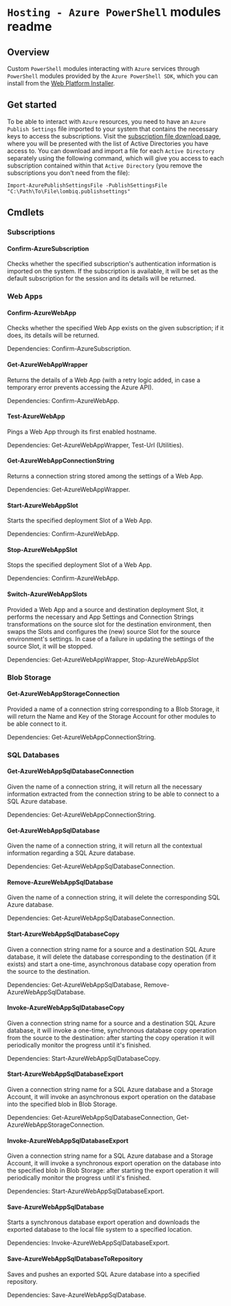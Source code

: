 # `Hosting - Azure PowerShell` modules readme



## Overview

Custom `PowerShell` modules interacting with `Azure` services through `PowerShell` modules provided by the `Azure PowerShell SDK`, which you can install from the [Web Platform Installer](https://www.microsoft.com/web/downloads/platform.aspx).

## Get started

To be able to interact with `Azure` resources, you need to have an `Azure Publish Settings` file imported to your system that contains the necessary keys to access the subscriptions. Visit the [subscription file download page](https://manage.windowsazure.com/publishsettings), where you will be presented with the list of Active Directories you have access to. You can download and import a file for each `Active Directory` separately using the following command, which will give you access to each subscription contained within that `Active Directory` (you remove the subscriptions you don't need from the file):
```
Import-AzurePublishSettingsFile -PublishSettingsFile "C:\Path\To\File\lombiq.publishsettings"
```

## Cmdlets

### Subscriptions

#### Confirm-AzureSubscription

Checks whether the specified subscription's authentication information is imported on the system. If the subscription is available, it will be set as the default subscription for the session and its details will be returned.


### Web Apps

#### Confirm-AzureWebApp

Checks whether the specified Web App exists on the given subscription; if it does, its details will be returned.

Dependencies: Confirm-AzureSubscription.

#### Get-AzureWebAppWrapper

Returns the details of a Web App (with a retry logic added, in case a temporary error prevents accessing the Azure API).

Dependencies: Confirm-AzureWebApp.

#### Test-AzureWebApp

Pings a Web App through its first enabled hostname.

Dependencies: Get-AzureWebAppWrapper, Test-Url (Utilities).

#### Get-AzureWebAppConnectionString

Returns a connection string stored among the settings of a Web App.

Dependencies: Get-AzureWebAppWrapper.

#### Start-AzureWebAppSlot

Starts the specified deployment Slot of a Web App.

Dependencies: Confirm-AzureWebApp.

#### Stop-AzureWebAppSlot

Stops the specified deployment Slot of a Web App.

Dependencies: Confirm-AzureWebApp.

#### Switch-AzureWebAppSlots

Provided a Web App and a source and destination deployment Slot, it performs the necessary and App Settings and Connection Strings transformations on the source slot for the destination environment, then swaps the Slots and configures the (new) source Slot for the source environment's settings. In case of a failure in updating the settings of the source Slot, it will be stopped.

Dependencies: Get-AzureWebAppWrapper, Stop-AzureWebAppSlot


### Blob Storage

#### Get-AzureWebAppStorageConnection

Provided a name of a connection string corresponding to a Blob Storage, it will return the Name and Key of the Storage Account for other modules to be able connect to it.

Dependencies: Get-AzureWebAppConnectionString.


### SQL Databases

#### Get-AzureWebAppSqlDatabaseConnection

Given the name of a connection string, it will return all the necessary information extracted from the connection string to be able to connect to a SQL Azure database.

Dependencies: Get-AzureWebAppConnectionString.

#### Get-AzureWebAppSqlDatabase

Given the name of a connection string, it will return all the contextual information regarding a SQL Azure database.

Dependencies: Get-AzureWebAppSqlDatabaseConnection.

#### Remove-AzureWebAppSqlDatabase

Given the name of a connection string, it will delete the corresponding SQL Azure database.

Dependencies: Get-AzureWebAppSqlDatabaseConnection.

#### Start-AzureWebAppSqlDatabaseCopy

Given a connection string name for a source and a destination SQL Azure database, it will delete the database corresponding to the destination (if it exists) and start a one-time, asynchronous database copy operation from the source to the destination.

Dependencies: Get-AzureWebAppSqlDatabase, Remove-AzureWebAppSqlDatabase.

#### Invoke-AzureWebAppSqlDatabaseCopy

Given a connection string name for a source and a destination SQL Azure database, it will invoke a one-time, synchronous database copy operation from the source to the destination: after starting the copy operation it will periodically monitor the progress until it's finished.

Dependencies: Start-AzureWebAppSqlDatabaseCopy.

#### Start-AzureWebAppSqlDatabaseExport

Given a connection string name for a SQL Azure database and a Storage Account, it will invoke an asynchronous export operation on the database into the specified blob in Blob Storage.

Dependencies: Get-AzureWebAppSqlDatabaseConnection, Get-AzureWebAppStorageConnection.

#### Invoke-AzureWebAppSqlDatabaseExport

Given a connection string name for a SQL Azure database and a Storage Account, it will invoke a synchronous export operation on the database into the specified blob in Blob Storage: after starting the export operation it will periodically monitor the progress until it's finished.

Dependencies: Start-AzureWebAppSqlDatabaseExport.

#### Save-AzureWebAppSqlDatabase

Starts a synchronous database export operation and downloads the exported database to the local file system to a specified location.

Dependencies: Invoke-AzureWebAppSqlDatabaseExport.

#### Save-AzureWebAppSqlDatabaseToRepository

Saves and pushes an exported SQL Azure database into a specified repository.

Dependencies: Save-AzureWebAppSqlDatabase.